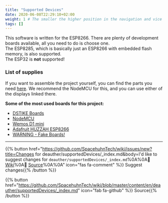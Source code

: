 ```yaml
---
title: "Supported Devices"
date: 2020-06-08T22:29:10+02:00
weight: 1 # The smaller the higher position in the navigation and vice versa
tags: []
---
```


This software is written for the ESP8266. There are plenty of development boards available, all you need to do is choose one.  
The ESP8285, which is basically just an ESP8266 with embedded flash memory, is also supported.  
The ESP32 is **not** supported!  

### List of supplies
If you want to assemble the project yourself, you can find the parts you need [here](https://github.com/PwnKitteh/InsanelyCheapElectronics#deauther-20 "InsanelyCheapElectronics"). We recommend the NodeMCU for this, and you can use either of the displays linked there. 

**Some of the most used boards for this project:**
- [DSTIKE Boards](dstikeboards)
- [NodeMCU](nodemcu)
- [Wemos D1 mini](wemos_adafruit/#wemos-d1-mini)
- [Adafruit HUZZAH ESP8266](wemos_adafruit/#adafruit-huzzah-esp8266)
- [WARNING - Fake Boards!](fakeboards)

---

{{% button href="https://github.com/SpacehuhnTech/wiki/issues/new?title=Changes for deauther/supportedDevices/_index.md&body=I'd like to suggest changes for `deauther/supportedDevices/_index.md`%0A%0A:link: [Wiki](https://spacehuhn.wiki/deauther/supportedDevices/)%0A:link: [Source](https://github.com/SpacehuhnTech/wiki/blob/master/content/en/deauther/supportedDevices/_index.md)%0A%0A<!-- Describe your desired changes -->" icon="fas fa-comment" %}}&nbsp;Suggest changes{{% /button %}}

{{% button href="https://github.com/SpacehuhnTech/wiki/blob/master/content/en/deauther/supportedDevices/_index.md" icon="fab fa-github" %}}&nbsp;Source{{% /button %}}